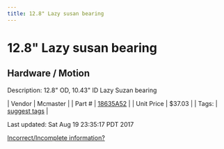 ```yaml
---
title: 12.8" Lazy susan bearing
---
```


# 12.8" Lazy susan bearing
## Hardware / Motion
Description: 	12.8" OD, 10.43" ID Lazy Suzan bearing 

| Vendor | Mcmaster | 
| Part # | [18635A52](https://www.mcmaster.com/#18635A52) | 
| Unit Price | $37.03 | 
| Tags: | [suggest tags](https://docs.google.com/forms/d/e/1FAIpQLSeWyY8v3RgOty-MyWmh9U0iivNYN_molChYyS-0U-o-kOAv_g/viewform) | 

Last updated: Sat Aug 19 23:35:17 PDT 2017

 [Incorrect/Incomplete information?](https://docs.google.com/forms/d/e/1FAIpQLSeWyY8v3RgOty-MyWmh9U0iivNYN_molChYyS-0U-o-kOAv_g/viewform)